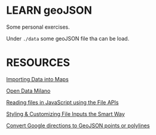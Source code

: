 # LEARN geoJSON #

Some personal exercises.

Under `./data` some geoJSON file tha can be load.

# RESOURCES #

[Importing Data into Maps](https://developers.google.com/maps/documentation/javascript/importing_data)

[Open Data Milano](https://github.com/abahgat/opendata-milano)

[Reading files in JavaScript using the File APIs](https://www.html5rocks.com/en/tutorials/file/dndfiles/)

[Styling & Customizing File Inputs the Smart Way](https://tympanus.net/codrops/2015/09/15/styling-customizing-file-inputs-smart-way/)

[Convert Google directions to GeoJSON points or polylines](http://zevross.com/blog/2014/09/23/convert-google-directions-to-geojson-points-or-polylines/)

